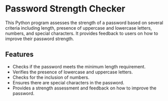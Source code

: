 # Password Strength Checker

This Python program assesses the strength of a password based on several criteria including length, presence of uppercase and lowercase letters, numbers, and special characters. It provides feedback to users on how to improve their password strength.

## Features

- Checks if the password meets the minimum length requirement.
- Verifies the presence of lowercase and uppercase letters.
- Checks for the inclusion of numbers.
- Ensures there are special characters in the password.
- Provides a strength assessment and feedback on how to improve the password.
